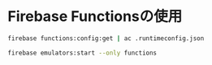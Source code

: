 # Firebase Functionsの使用

```sh
firebase functions:config:get | ac .runtimeconfig.json
```

```sh
firebase emulators:start --only functions
```
